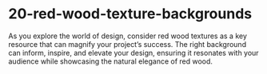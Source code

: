 # 20-red-wood-texture-backgrounds
As you explore the world of design, consider red wood textures as a key resource that can magnify your project’s success. The right background can inform, inspire, and elevate your design, ensuring it resonates with your audience while showcasing the natural elegance of red wood.
